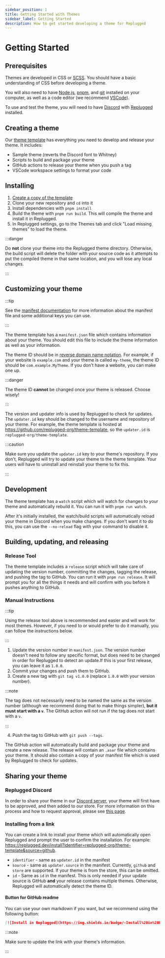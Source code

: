 ```yaml
---
sidebar_position: 1
title: Getting Started with Themes
sidebar_label: Getting Started
description: How to get started developing a theme for Replugged
---
```


# Getting Started

## Prerequisites

Themes are developed in CSS or [SCSS](https://sass-lang.com/). You should have a basic understanding
of CSS before developing a theme.

You will also need to have [Node.js](https://nodejs.org/), [pnpm](https://pnpm.io/), and
[git](https://git-scm.com/) installed on your computer, as well as a code editor (we recommend
[VSCode](https://code.visualstudio.com/)).

To use and test the theme, you will need to have [Discord](https://discord.com/download) with
[Replugged](https://replugged.dev/download) installed.

## Creating a theme

Our [theme template](https://github.com/replugged-org/theme-template) has everything you need to
develop and release your theme. It includes:

- Sample theme (reverts the Discord font to Whitney)
- Scripts to build and package your theme
- GitHub actions to release your theme when you push a tag
- VSCode workspace settings to format your code

## Installing

1. [Create a copy of the template](https://github.com/replugged-org/theme-template/generate)
2. Clone your new repository and `cd` into it
3. Install dependencies with `pnpm install`
4. Build the theme with `pnpm run build`. This will compile the theme and install it in Replugged.
5. In Replugged settings, go to the Themes tab and click "Load missing themes" to load the theme.

:::danger

Do **not** clone your theme into the Replugged theme directory. Otherwise, the build script will
delete the folder with your source code as it attempts to put the compiled theme in that same
location, and you will lose any local changes.

:::

## Customizing your theme

:::tip

See the [manifest documentation](/docs/manifest) for more information about the manifest file and
some additional keys you can use.

:::

The theme template has a `manifest.json` file which contains information about your theme. You
should edit this file to include the theme information as well as your information.

The theme ID should be in
[reverse domain name notation](https://en.wikipedia.org/wiki/Reverse_domain_name_notation). For
example, if your website is `example.com` and your theme is called `my-theme`, the theme ID should
be `com.example.MyTheme`. If you don't have a website, you can make one up.

:::danger

The theme ID **cannot** be changed once your theme is released. Choose wisely!

:::

The version and updater info is used by Replugged to check for updates. The `updater.id` key should
be changed to the username and repository of your theme. For example, the theme template is hosted
at https://github.com/replugged-org/theme-template, so the `updater.id` is
`replugged-org/theme-template`.

:::caution

Make sure you update the `updater.id` key to your theme's repository. If you don't, Replugged will
try to update your theme to the theme template. Your users will have to uninstall and reinstall your
theme to fix this.

:::

## Development

The theme template has a `watch` script which will watch for changes to your theme and automatically
rebuild it. You can run it with `pnpm run watch`.

After it's initially installed, the watch/build scripts will automatically reload your theme in
Discord when you make changes. If you don't want it to do this, you can use the `--no-reload` flag
with your command to disable it.

## Building, updating, and releasing

### Release Tool

The theme template includes a `release` script which will take care of updating the version number,
committing the changes, tagging the release, and pushing the tag to GitHub. You can run it with
`pnpm run release`. It will prompt you for all the things it needs and will confirm with you before
it pushes anything to GitHub.

### Manual Instructions

:::tip

Using the release tool above is recommended and easier and will work for most themes. However, if
you need to or would prefer to do it manually, you can follow the instructions below.

:::

1. Update the version number in `manifest.json`. The version number doesn't need to follow any
   specific format, but does need to be changed in order for Replugged to detect an update.If this
   is your first release, you can leave it as `1.0.0`.
2. Commit your changes and push them to GitHub.
3. Create a new tag with `git tag v1.0.0` (replace `1.0.0` with your version number).

:::note

The tag does not necessarily need to be named the same as the version number (although we recommend
doing that to make things simpler), **but it must start with a `v`**. The GitHub action will not run
if the tag does not start with a `v`.

:::

4. Push the tag to GitHub with `git push --tags`.

The GitHub action will automatically build and package your theme and create a new release. The
release will contain an `.asar` file which contains your theme. It should also contain a copy of
your manifest file which is used by Replugged to check for updates.

## Sharing your theme

### Replugged Discord

In order to share your theme in our [Discord server](https://discord.gg/HnYFUhv4x4), your theme will
first have to be approved, and then added to our store. For more information on this process and how
to request approval, please see [this page](/docs/store).

### Installing from a link

You can create a link to install your theme which will automatically open Replugged and prompt the
user to confirm the installation. For example:
<https://replugged.dev/install?identifier=replugged-org/theme-template&source=github>.

- `identifier` - same as `updater.id` in the manifest
- `source` - same as `updater.source` in the manifest. Currently, `github` and `store` are
  supported. If your theme is from the store, this can be omitted.
- `id` - Same as `id` in the manifest. This is only needed if your update source is GitHub **and**
  your release contains multiple themes. Otherwise, Replugged will automatically detect the theme
  ID.

#### Button for GitHub readme

You can use your own markdown if you want, but we recommend using the following button:

```md
[![Install in Replugged](https://img.shields.io/badge/-Install%20in%20Replugged-blue?style=for-the-badge&logo=none)](https://replugged.dev/install?identifier=YOUR_ADDON_INFO_HERE&source=github)
```

:::note

Make sure to update the link with your theme's information.

:::
